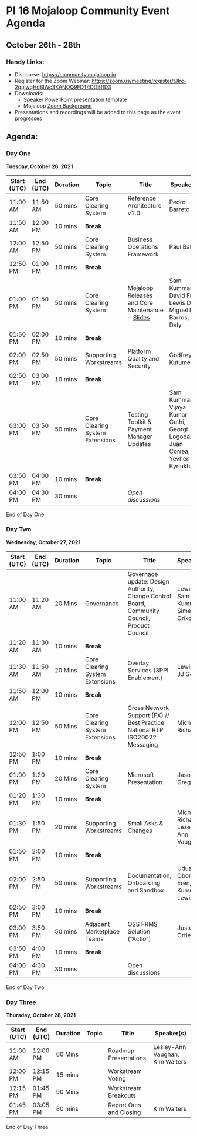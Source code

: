 # PI 16 Mojaloop Community Event Agenda
## October 26th - 28th 

### Handy Links:
* Discourse: https://community.mojaloop.io
* Register for the Zoom Webinar: https://zoom.us/meeting/register/tJIrc-2qpjwqHdBlWc3KANOQ9FDT4DDBffD3
* Downloads:
  - Speaker [PowerPoint presentation template](./presentations/presentation_template.pptx)
  - Mojaloop [Zoom Background](./presentations/zoom_bg.png)  
* Presentations and recordings will be added to this page as the event progresses

## Agenda:

### Day One 
__Tuesday, October 26, 2021__

| Start (UTC) | End (UTC) | Duration   | Topic | Title | Speaker(s) |
| ----------- | --------- | ---------- | ----- | ----- | ---------- |
| 11:00 AM | 11:50 AM | 50 mins | Core Clearing System | Reference Architecture v1.0 | Pedro Barreto |
| 11:50 AM | 12:00 PM | 10 mins | **Break** |  |  |
| 12:00 AM | 12:50 PM | 50 mins | Core Clearing System | Business Operations Framework | Paul Baker |
| 12:50 PM | 01:00 PM | 10 mins | **Break** |  |  |
| 01:00 PM | 01:50 PM | 50 mins | Core Clearing System | Mojaloop Releases and Core Maintenance</br> - [Slides](presentations/Mojaloop_OSS_Core_PI16-Oct2021.pdf)	| Sam Kummary, David Fry, Lewis Daly, Miguel De Barros, Tom Daly |
| 01:50 PM | 02:00 PM | 10 mins | **Break** |  |  |
| 02:00 PM | 02:50 PM | 50 mins | Supporting Workstreams | Platform Quality and Security | Godfrey Kutumela |
| 02:50 PM | 03:00 PM | 10 mins | **Break** |  |  |
| 03:00 PM | 03:50 PM | 50 mins | Core Clearing System Extensions | Testing Toolkit & Payment Manager Updates | Sam Kummary, Vijaya Kumar Guthi, Georgi Logodazhki, Juan Correa, Yevhen Kyriukha |
| 03:50 PM | 04:00 PM | 10 mins | **Break** |  |  |
| 04:00 PM | 04:30 PM | 30 mins | | _Open discussions_ | |


End of Day One

### Day Two
__Wednesday, October 27, 2021__

| Start (UTC) | End (UTC) | Duration   | Topic | Title | Speaker(s) |
| ----------- | --------- | ---------- | ----- | ----- | ---------- |
| 11:00 AM |	11:20 AM | 20 Mins |  Governance |	Governace update: Design Authority, Change Control Board, Community Council, Product Council |	Lewis Daly, Sam Kummary, Simeon Oriko |
| 11:20 AM |	11:30 AM | 10 mins | **Break** | | | 		
| 11:30 AM |	11:50 AM | 20 Mins |  Core Clearing System Extensions |	Overlay Services (3PPI Enablement) |	Lewis Daly, JJ Geewax |
| 11:50 AM |	12:00 PM | 10 mins | **Break** | | | 		
| 12:00 PM |	12:50 PM | 50 Mins |  Core Clearing System Extensions |	Cross Network Support (FX) // Best Practice National RTP ISO20022 Messaging |	Michael Richards |
| 12:50 PM |	1:00 PM  | 10 mins | **Break** | | | 		
| 01:00 PM |	1:20 PM  | 20 Mins |  Core Clearing System |	Microsoft Presentation |	Jason Gregory |
| 01:20 PM |	1:30 PM  | 10 mins | **Break** | | | 		
| 01:30 PM |	1:50 PM  | 20 mins |  Supporting Workstreams |	Small Asks & Changes |	Michael Richards, Lesely-Ann Vaughan |
| 01:50 PM |	2:00 PM  | 10 mins | **Break** | | | 		
| 02:00 PM |	2:50 PM  | 50 mins |  Supporting Workstreams | Documentation, Onboarding and Sandbox |	Uduak Obong-Eren, Sam Kummary, Lewis Daly |
| 02:50 PM |	3:00 PM  | 10 mins | **Break** | | | 		
| 03:00 PM |	3:50 PM  | 50 mins |  Adjacent Marketplace Teams |	OSS FRMS Solution (“Actio”) |	Justus Ortlepp |
| 03:50 PM |	4:00 PM  | 10 mins | **Break** | | | 		
| 04:00 PM |	4:30 PM  | 30 mins | | Open discussions | |

End of Day Two  


### Day Three

__Thursday, October 28, 2021__

| Start (UTC) | End (UTC) | Duration   | Topic | Title | Speaker(s) |
| ----------- | --------- | ---------- | ----- | ----- | ---------- |
| 11:00 AM | 12:00 PM | 60 Mins | | Roadmap Presentations | Lesley-Ann Vaughan, Kim Walters
| 12:00 PM | 12:15 PM | 15 mins | | Workstream Voting | |
| 12:15 PM | 01:45 PM | 90 Mins | | Workstream Breakouts | |	
| 01:45 PM | 03:05 PM | 80 mins | | Report Outs and Closing | Kim Walters|

End of Day Three

